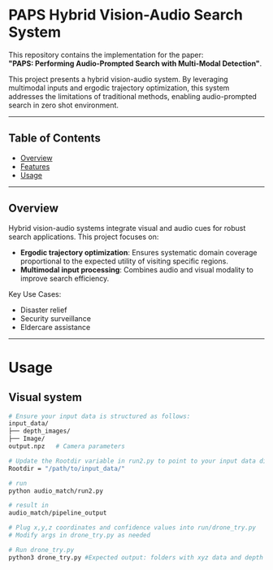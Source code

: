 # PAPS Hybrid Vision-Audio Search System

This repository contains the implementation for the paper:  
**"PAPS: Performing Audio-Prompted Search with Multi-Modal Detection"**.  

This project presents a hybrid vision-audio system. By leveraging multimodal inputs and ergodic trajectory optimization, this system addresses the limitations of traditional methods, enabling audio-prompted search in zero shot environment.

---

## Table of Contents
- [Overview](#overview)
- [Features](#features)
- [Usage](#usage)

---

## Overview

Hybrid vision-audio systems integrate visual and audio cues for robust search applications. This project focuses on:
- **Ergodic trajectory optimization**: Ensures systematic domain coverage proportional to the expected utility of visiting specific regions.
- **Multimodal input processing**: Combines audio and visual modality to improve search efficiency.


Key Use Cases:
- Disaster relief
- Security surveillance
- Eldercare assistance

---

# Usage

## Visual system

```bash
# Ensure your input data is structured as follows:
input_data/
├── depth_images/    
├── Image/                
output.npz   # Camera parameters 

# Update the Rootdir variable in run2.py to point to your input data directory:
Rootdir = "/path/to/input_data/"

# run 
python audio_match/run2.py

# result in 
audio_match/pipeline_output

# Plug x,y,z coordinates and confidence values into run/drone_try.py
# Modify args in drone_try.py as needed

# Run drone_try.py 
python3 drone_try.py #Expected output: folders with xyz data and depth & RBG images
